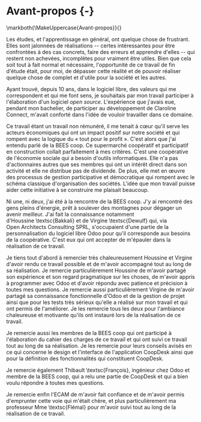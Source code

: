 # Avant-propos {-}

\markboth{\MakeUppercase{Avant-propos}}{}

Les études, et l'apprentissage en général, ont quelque chose de
frustrant. Elles sont jalonnées de réalisations -- certes intéressantes
pour être confrontées à des cas concrets, faire des erreurs et apprendre
d'elles -- qui restent non achevées, incomplètes pour vraiment être
utiles.  Bien que cela soit tout à fait normal et nécessaire,
l'opportunité de ce travail de fin d'étude était, pour moi, de dépasser
cette réalité et de pouvoir réaliser quelque chose de complet et d'utile
pour la société et les autres.

Ayant trouvé, depuis 10 ans, dans le logiciel libre, des valeurs qui me
correspondent et qui me font sens, je souhaitais par mon travail
participer à l'élaboration d'un logiciel *open source*. L'expérience que
j'avais eue, pendant mon bachelier, de participer au développement de
Claroline Connect, m'avait conforté dans l'idée de vouloir travailler
dans ce domaine.

Ce travail étant un travail non rémunéré, il me tenait à cœur qu'il
serve les acteurs économiques qui ont un impact positif sur notre
société et qui rompent avec la logique du « tout pour le profit ». C'est
alors que j'ai entendu parlé de la BEES coop. Ce supermarché coopératif
et participatif en construction collait parfaitement à mes critères.
C'est une coopérative de l'économie sociale qui a besoin d'outils
informatiques. Elle n'a pas d'actionnaires autres que ses membres qui
ont un intérêt direct dans son activité et elle ne distribue pas de
dividende.  De plus, elle met en œuvre des processus de gestion
participative et démocratique qui rompent avec le schéma classique
d'organisation des sociétés. L'idée que mon travail puisse aider cette
initiative à se construire me plaisait beaucoup.

Ni une, ni deux, j'ai été à la rencontre de la BEES coop. J'y ai
rencontré des gens pleins d'énergie, prêt à soulever des montagnes pour
dégager un avenir meilleur. J'ai fait la connaissance notamment
d'Houssine \textsc{Bakkali} et de Virgine \textsc{Dewulf} qui, via
Open Architects Consulting SPRL, s'occupaient d'une partie de la
personnalisation du logiciel libre Odoo pour qu'il corresponde aux
besoins de la coopérative. C'est eux qui ont accepter de m'épauler dans
la réalisation de ce travail.

Je tiens tout d'abord à remercier très chaleureusement Houssine et
Virgine d'avoir rendu ce travail possible et de m'avoir accompagné tout
au long de sa réalisation. Je remercie particulièrement Houssine de
m'avoir partagé son expérience et son regard pragmatique sur les choses,
de m'avoir appris à programmer avec Odoo et d'avoir répondu avec
patience et précision à toutes mes questions. Je remercie aussi
particulièrement Virgine de m'avoir partagé sa connaissance
fonctionnelle d'Odoo et de la gestion de projet ainsi que pour les tests
très sérieux qu'elle a réalisé sur mon travail et qui ont permis de
l'améliorer. Je les remercie tous les deux pour l'ambiance chaleureuse
et motivante qu'ils ont instauré lors de la réalisation de ce travail.

Je remercie aussi les membres de la BEES coop qui ont participé à
l'élaboration du cahier des charges de ce travail et qui ont suivi ce
travail tout au long de sa réalisation. Je les remercie pour leurs
conseils avisés en ce qui concerne le design et l'interface de
l'application CoopDesk ainsi que pour la définition des fonctionnalités
qui constituent CoopDesk.

Je remercie également Thibault \textsc{François}, ingénieur chez Odoo et
membre de la BEES coop, qui a relu une partie de CoopDesk et qui a bien
voulu répondre à toutes mes questions.

Je remercie enfin l'ECAM de m'avoir fait confiance et de m'avoir permis
d'emprunter cette voie qui m'était chère, et plus particulièrement ma
professeur Mme \textsc{Flémal} pour m'avoir suivi tout au long de la
réalisation de ce travail.

